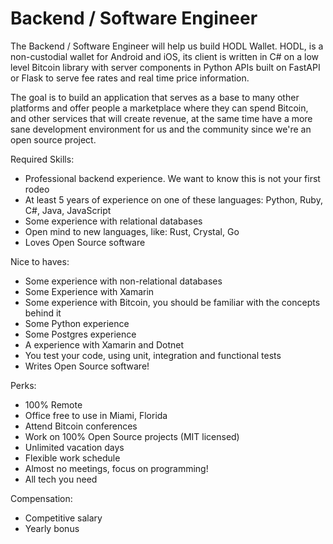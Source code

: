 # Backend / Software Engineer

The Backend / Software Engineer will help us build HODL Wallet. HODL, is a non-custodial wallet for Android and iOS, its client is written in C# on a low level Bitcoin library with server components in Python APIs built on FastAPI or Flask to serve fee rates and real time price information.

The goal is to build an application that serves as a base to many other platforms and offer people a marketplace where they can spend Bitcoin, and other services that will create revenue, at the same time have a more sane development environment for us and the community since we're an open source project.

Required Skills:

- Professional backend experience. We want to know this is not your first rodeo
- At least 5 years of experience on one of these languages: Python, Ruby, C#, Java, JavaScript
- Some experience with relational databases
- Open mind to new languages, like: Rust, Crystal, Go
- Loves Open Source software

Nice to haves:

- Some experience with non-relational databases
- Some Experience with Xamarin
- Some experience with Bitcoin, you should be familiar with the concepts behind it
- Some Python experience
- Some Postgres experience
- A experience with Xamarin and Dotnet
- You test your code, using unit, integration and functional tests
- Writes Open Source software!

Perks:

- 100% Remote
- Office free to use in Miami, Florida
- Attend Bitcoin conferences
- Work on 100% Open Source projects (MIT licensed)
- Unlimited vacation days
- Flexible work schedule
- Almost no meetings, focus on programming!
- All tech you need

Compensation:

- Competitive salary
- Yearly bonus
